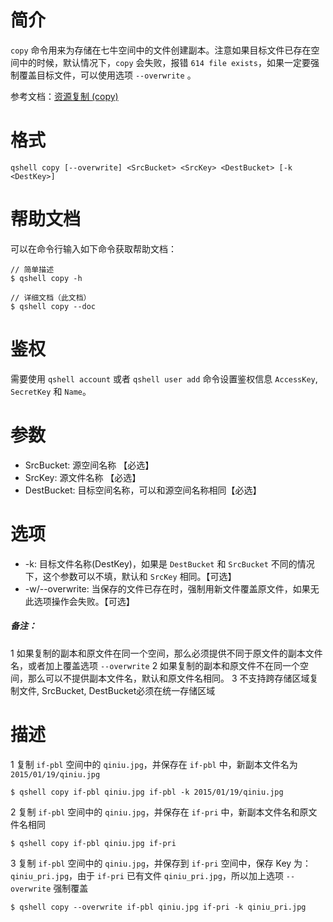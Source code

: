 # 简介
`copy` 命令用来为存储在七牛空间中的文件创建副本。注意如果目标文件已存在空间中的时候，默认情况下，`copy` 会失败，报错 `614 file exists`，如果一定要强制覆盖目标文件，可以使用选项 `--overwrite` 。

参考文档：[资源复制 (copy)](http://developer.qiniu.com/code/v6/api/kodo-api/rs/copy.html)

# 格式
```
qshell copy [--overwrite] <SrcBucket> <SrcKey> <DestBucket> [-k <DestKey>]
```

# 帮助文档
可以在命令行输入如下命令获取帮助文档：
```
// 简单描述
$ qshell copy -h 

// 详细文档（此文档）
$ qshell copy --doc
```

# 鉴权
需要使用 `qshell account` 或者 `qshell user add` 命令设置鉴权信息 `AccessKey`, `SecretKey` 和 `Name`。

# 参数
- SrcBucket: 源空间名称 【必选】
- SrcKey: 源文件名称 【必选】
- DestBucket: 目标空间名称，可以和源空间名称相同【必选】
  
# 选项
- -k: 目标文件名称(DestKey)，如果是 `DestBucket` 和 `SrcBucket` 不同的情况下，这个参数可以不填，默认和 `SrcKey` 相同。【可选】
- -w/--overwrite: 当保存的文件已存在时，强制用新文件覆盖原文件，如果无此选项操作会失败。【可选】

##### 备注：
1 如果复制的副本和原文件在同一个空间，那么必须提供不同于原文件的副本文件名，或者加上覆盖选项 `--overwrite`
2 如果复制的副本和原文件不在同一个空间，那么可以不提供副本文件名，默认和原文件名相同。
3 不支持跨存储区域复制文件, SrcBucket, DestBucket必须在统一存储区域

# 描述
1 复制 `if-pbl` 空间中的 `qiniu.jpg`，并保存在 `if-pbl` 中，新副本文件名为 `2015/01/19/qiniu.jpg`
```
$ qshell copy if-pbl qiniu.jpg if-pbl -k 2015/01/19/qiniu.jpg
```

2 复制 `if-pbl` 空间中的 `qiniu.jpg`，并保存在 `if-pri` 中，新副本文件名和原文件名相同
```
$ qshell copy if-pbl qiniu.jpg if-pri
```

3 复制 `if-pbl` 空间中的 `qiniu.jpg`，并保存到 `if-pri` 空间中，保存 Key 为：`qiniu_pri.jpg`，由于 `if-pri` 已有文件 `qiniu_pri.jpg`，所以加上选项 `--overwrite` 强制覆盖
```
$ qshell copy --overwrite if-pbl qiniu.jpg if-pri -k qiniu_pri.jpg
```
